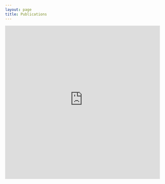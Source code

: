 ```yaml
---
layout: page
title: Publications
---
```


<iframe width="100%" height="500"
src="https://haltools.archives-ouvertes.fr/Public/afficheRequetePubli.php?solrQuery=localReference_t%3Apulse&CB_auteur=oui&CB_titre=oui&CB_article=oui&langue=Anglais&tri_exp=annee_publi&tri_exp2=typdoc&tri_exp3=date_publi&ordre_aff=TA&Fen=Aff&css=../css/VisuRubriqueEncadre.css"
FRAMEBORDER="0" scrolling="auto" ></iframe>
